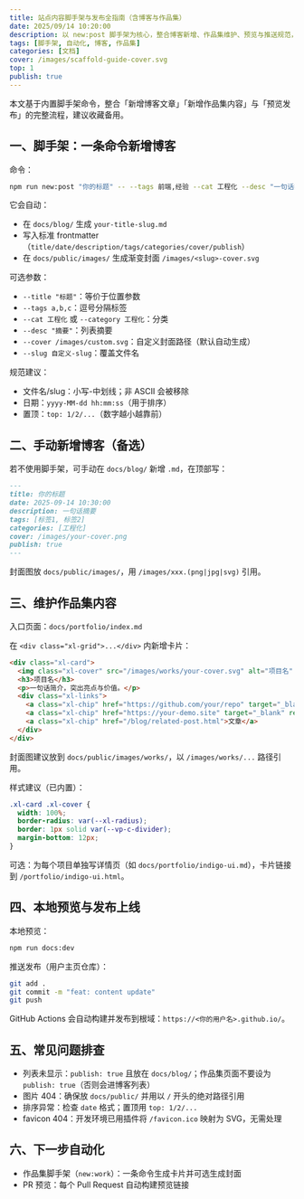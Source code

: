 ```yaml
---
title: 站点内容脚手架与发布全指南（含博客与作品集）
date: 2025/09/14 10:20:00
description: 以 new:post 脚手架为核心，整合博客新增、作品集维护、预览与推送规范，一文就会。
tags: [脚手架, 自动化, 博客, 作品集]
categories: [文档]
cover: /images/scaffold-guide-cover.svg
top: 1
publish: true
---
```


本文基于内置脚手架命令，整合「新增博客文章」「新增作品集内容」与「预览发布」的完整流程，建议收藏备用。

## 一、脚手架：一条命令新增博客

命令：
```bash
npm run new:post "你的标题" -- --tags 前端,经验 --cat 工程化 --desc "一句话摘要"
```

它会自动：
- 在 `docs/blog/` 生成 `your-title-slug.md`
- 写入标准 frontmatter（`title/date/description/tags/categories/cover/publish`）
- 在 `docs/public/images/` 生成渐变封面 `/images/<slug>-cover.svg`

可选参数：
- `--title "标题"`：等价于位置参数
- `--tags a,b,c`：逗号分隔标签
- `--cat 工程化` 或 `--category 工程化`：分类
- `--desc "摘要"`：列表摘要
- `--cover /images/custom.svg`：自定义封面路径（默认自动生成）
- `--slug 自定义-slug`：覆盖文件名

规范建议：
- 文件名/slug：小写-中划线；非 ASCII 会被移除
- 日期：`yyyy-MM-dd hh:mm:ss`（用于排序）
- 置顶：`top: 1/2/...`（数字越小越靠前）

## 二、手动新增博客（备选）

若不使用脚手架，可手动在 `docs/blog/` 新增 `.md`，在顶部写：
```md
---
title: 你的标题
date: 2025-09-14 10:30:00
description: 一句话摘要
tags: [标签1, 标签2]
categories: [工程化]
cover: /images/your-cover.png
publish: true
---
```
封面图放 `docs/public/images/`，用 `/images/xxx.(png|jpg|svg)` 引用。

## 三、维护作品集内容

入口页面：`docs/portfolio/index.md`

在 `<div class="xl-grid">...</div>` 内新增卡片：
```html
<div class="xl-card">
  <img class="xl-cover" src="/images/works/your-cover.svg" alt="项目名" />
  <h3>项目名</h3>
  <p>一句话简介，突出亮点与价值。</p>
  <div class="xl-links">
    <a class="xl-chip" href="https://github.com/your/repo" target="_blank" rel="noreferrer">GitHub</a>
    <a class="xl-chip" href="https://your-demo.site" target="_blank" rel="noreferrer">Demo</a>
    <a class="xl-chip" href="/blog/related-post.html">文章</a>
  </div>
</div>
```
封面图建议放到 `docs/public/images/works/`，以 `/images/works/...` 路径引用。

样式建议（已内置）：
```css
.xl-card .xl-cover {
  width: 100%;
  border-radius: var(--xl-radius);
  border: 1px solid var(--vp-c-divider);
  margin-bottom: 12px;
}
```

可选：为每个项目单独写详情页（如 `docs/portfolio/indigo-ui.md`），卡片链接到 `/portfolio/indigo-ui.html`。

## 四、本地预览与发布上线

本地预览：
```bash
npm run docs:dev
```

推送发布（用户主页仓库）：
```bash
git add .
git commit -m "feat: content update"
git push
```
GitHub Actions 会自动构建并发布到根域：`https://<你的用户名>.github.io/`。

## 五、常见问题排查

- 列表未显示：`publish: true` 且放在 `docs/blog/`；作品集页面不要设为 `publish: true`（否则会进博客列表）
- 图片 404：确保放 `docs/public/` 并用以 `/` 开头的绝对路径引用
- 排序异常：检查 `date` 格式；置顶用 `top: 1/2/...`
- favicon 404：开发环境已用插件将 `/favicon.ico` 映射为 SVG，无需处理

## 六、下一步自动化

- 作品集脚手架（`new:work`）：一条命令生成卡片并可选生成封面
- PR 预览：每个 Pull Request 自动构建预览链接
